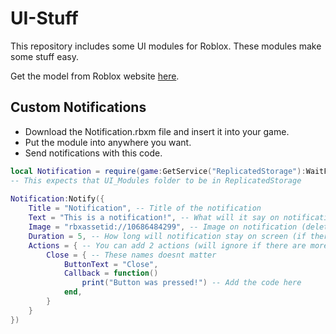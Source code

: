# UI-Stuff
This repository includes some UI modules for Roblox. 
These modules make some stuff easy.

Get the model from Roblox website [here](https://create.roblox.com/marketplace/asset/11377872227/UI-Modules).

## Custom Notifications
- Download the Notification.rbxm file and insert it into your game.
- Put the module into anywhere you want.
- Send notifications with this code.
```lua
local Notification = require(game:GetService("ReplicatedStorage"):WaitForChild("UI_Modules"):WaitForChild("Notification"))
-- This expects that UI_Modules folder to be in ReplicatedStorage
 
Notification:Notify({
	Title = "Notification", -- Title of the notification
	Text = "This is a notification!", -- What will it say on notification
	Image = "rbxassetid://10686484299", -- Image on notification (delete this line if no image)
	Duration = 5, -- How long will notification stay on screen (if there are actions duration will be disabled for that notification)
	Actions = { -- You can add 2 actions (will ignore if there are more than 2)(changing code to have more will make it look ugly)
		Close = { -- These names doesnt matter
			ButtonText = "Close",
			Callback = function()
				print("Button was pressed!") -- Add the code here
			end,
		}
	}
})
```
